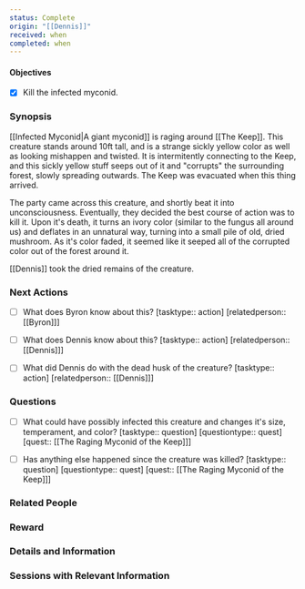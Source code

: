 ```yaml
---
status: Complete
origin: "[[Dennis]]"
received: when
completed: when
---
```

#### Objectives
- [x] Kill the infected myconid.

### Synopsis

[[Infected Myconid|A giant myconid]] is raging around [[The Keep]]. This creature stands around 10ft tall, and is a strange sickly yellow color as well as looking mishappen and twisted. It is intermitently connecting to the Keep, and this sickly yellow stuff seeps out of it and "corrupts" the surrounding forest, slowly spreading outwards. The Keep was evacuated when this thing arrived.

The party came across this creature, and shortly beat it into unconsciousness. Eventually, they decided the best course of action was to kill it. Upon it's death, it turns an ivory color (similar to the fungus all around us) and deflates in an unnatural way, turning into a small pile of old, dried mushroom. As it's color faded, it seemed like it seeped all of the corrupted color out of the forest around it.

[[Dennis]] took the dried remains of the creature.

### Next Actions

- [ ] What does Byron know about this? [tasktype:: action] [relatedperson:: [[Byron]]]
- [ ] What does Dennis know about this? [tasktype:: action] [relatedperson:: [[Dennis]]]
- [ ] What did Dennis do with the dead husk of the creature? [tasktype:: action] [relatedperson:: [[Dennis]]]


### Questions

- [ ] What could have possibly infected this creature and changes it's size, temperament, and color? [tasktype:: question] [questiontype:: quest] [quest:: [[The Raging Myconid of the Keep]]]
- [ ] Has anything else happened since the creature was killed? [tasktype:: question] [questiontype:: quest] [quest:: [[The Raging Myconid of the Keep]]]


### Related People


### Reward


### Details and Information


### Sessions with Relevant Information
